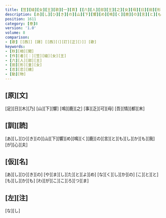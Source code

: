 ```yaml
---
title: [笠][縫][女][王][歌][一][首] [[六][人][部][王][之][女][母][曰][田][形][皇][女][也]]
description: [あ][し][ひ][き][の][山][下][響][め][鳴][く][鹿][の][言][と][も][し][か][も][我][が][心][夫]
position: 1611
category: [巻]8
version: '1.0'
volume: 8
comparison:
- [歌] [[西]] [謌] [[西][（][訂][正][）]] [歌]
keywords:
- [秋][相][聞]
- [作][者][：][笠][縫][女][王]
- [六][人][部][王]
- [田][形][皇][女]
- [忍][恋][媿]
- [動][物]
---
```


## [原][文]

[足][日][木][乃] [山][下][響] [鳴][鹿][之] [事][乏][可][母] [吾][情][都][末]

## [訓][読]

[あ][し][ひ][き][の][山][下][響][め][鳴][く][鹿][の][言][と][も][し][か][も][我][が][心][夫]

## [仮][名]

[あ][し][ひ][き][の] [や][ま][し][た][と][よ][め] [な][く][し][か][の] [こ][と][と][も][し][か][も] [わ][が][こ][こ][ろ][つ][ま]

## [左][注]

[な][し]
